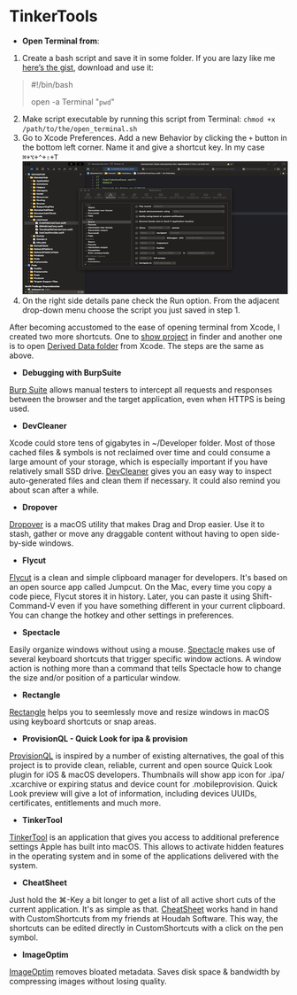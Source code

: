 # TinkerTools
* **Open Terminal from**:
 1. Create a bash script and save it in some folder. If you are lazy like me [here’s the gist](https://gist.github.com/rokon-mlbd/1711e874b12f3707a18115367330f059), download and use it:
>  #!/bin/bash
>  
> open -a Terminal "`pwd`"

 2. Make script executable by running this script from Terminal: `chmod +x /path/to/the/open_terminal.sh`
 3. Go to Xcode Preferences. Add a new Behavior by clicking the `+` button in the bottom left corner. Name it and give a shortcut key. In my case `⌘+⌥+⌃+⇧+T`
 ![](ReadMeAssets/Xcode.PNG)
 4. On the right side details pane check the Run option. From the adjacent drop-down menu choose the script you just saved in step 1.

After becoming accustomed to the ease of opening terminal from Xcode, I created two more shortcuts. One to [show project](https://gist.github.com/rokon-mlbd/d552c466999953f96b8e96215ee11ab7) in finder and another one is to open [Derived Data folder](https://gist.github.com/rokon-mlbd/a1382b9015cf7f5401ae93bdd1ac3a0b) from Xcode. The steps are the same as above.


* **Debugging with BurpSuite**

[Burp Suite](https://portswigger.net/burp/communitydownload) allows manual testers to intercept all requests and responses between the browser and the target application, even when HTTPS is being used.

* **DevCleaner**

Xcode could store tens of gigabytes in ~/Developer folder. Most of those cached files & symbols is not reclaimed over time and could consume a large amount of your storage, which is especially important if you have relatively small SSD drive.
[DevCleaner](https://github.com/vashpan/xcode-dev-cleaner) gives you an easy way to inspect auto-generated files and clean them if necessary. It could also remind you about scan after a while.

* **Dropover**

[Dropover](https://dropoverapp.com) is a macOS utility that makes Drag and Drop easier. Use it to stash, gather or move any draggable content without having to open side-by-side windows.

* **Flycut**

[Flycut](https://github.com/TermiT/Flycut) is a clean and simple clipboard manager for developers. It's based on an open source app called Jumpcut. On the Mac, every time you copy a code piece, Flycut stores it in history. Later, you can paste it using Shift-Command-V even if you have something different in your current clipboard. You can change the hotkey and other settings in preferences.

* **Spectacle**

Easily organize windows without using a mouse. [Spectacle](https://github.com/eczarny/spectacle) makes use of several keyboard shortcuts that trigger specific window actions. A window action is nothing more than a command that tells Spectacle how to change the size and/or position of a particular window.

* **Rectangle**

[Rectangle](https://rectangleapp.com) helps you to seemlessly move and resize windows in macOS using keyboard shortcuts or snap areas.

* **ProvisionQL - Quick Look for ipa & provision**

[ProvisionQL](https://github.com/ealeksandrov/ProvisionQL) is inspired by a number of existing alternatives, the goal of this project is to provide clean, reliable, current and open source Quick Look plugin for iOS & macOS developers. Thumbnails will show app icon for .ipa/ .xcarchive or expiring status and device count for .mobileprovision. Quick Look preview will give a lot of information, including devices UUIDs, certificates, entitlements and much more.

* **TinkerTool**

[TinkerTool](https://www.bresink.com/osx/TinkerTool.html) is an application that gives you access to additional preference settings Apple has built into macOS. This allows to activate hidden features in the operating system and in some of the applications delivered with the system.

* **CheatSheet**

Just hold the ⌘-Key a bit longer to get a list of all active short cuts of the current application. It's as simple as that. [CheatSheet](https://www.mediaatelier.com/CheatSheet/) works hand in hand with CustomShortcuts from my friends at Houdah Software. This way, the shortcuts can be edited directly in CustomShortcuts with a click on the pen symbol.

* **ImageOptim**

[ImageOptim](https://imageoptim.com/mac) removes bloated metadata. Saves disk space & bandwidth by compressing images without losing quality.
